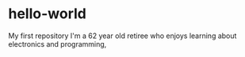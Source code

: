 # hello-world
My first repository
I'm a 62 year old retiree who enjoys learning about electronics and programming,
